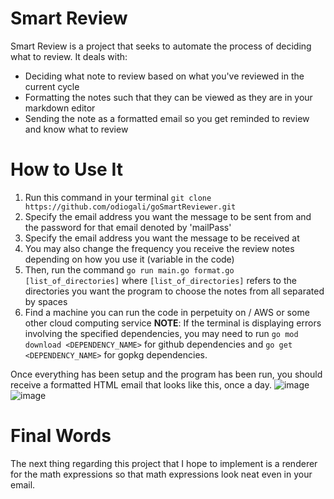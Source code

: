 # Smart Review
Smart Review is a project that seeks to automate the process of deciding what to review. It deals with:
- Deciding what note to review based on what you've reviewed in the current cycle
- Formatting the notes such that they can be viewed as they are in your markdown editor
- Sending the note as a formatted email so you get reminded to review and know what to review

# How to Use It
1. Run this command in your terminal `git clone https://github.com/odiogali/goSmartReviewer.git`
2. Specify the email address you want the message to be sent from and the password for that email denoted by 'mailPass'
3. Specify the email address you want the message to be received at
4. You may also change the frequency you receive the review notes depending on how you use it (variable in the code)
5. Then, run the command `go run main.go format.go [list_of_directories]` where `[list_of_directories]` refers to the directories you want the program to choose the notes from all separated by spaces
6. Find a machine you can run the code in perpetuity on / AWS or some other cloud computing service
**NOTE**: If the terminal is displaying errors involving the specified dependencies, you may need to run `go mod download <DEPENDENCY_NAME>` for github dependencies and `go get <DEPENDENCY_NAME>` for gopkg dependencies.

Once everything has been setup and the program has been run, you should receive a formatted HTML email that looks like this, once a day. ![image](https://github.com/MisterBra1n/goSmartReviewer/assets/108496802/a5b12fdf-38b6-4674-8b58-61a99180d57f)![image](https://github.com/MisterBra1n/goSmartReviewer/assets/108496802/793bfaeb-8d39-4aaa-b239-1c71ee27f988)

# Final Words
The next thing regarding this project that I hope to implement is a renderer for the math expressions so that math expressions look neat even in your email.
